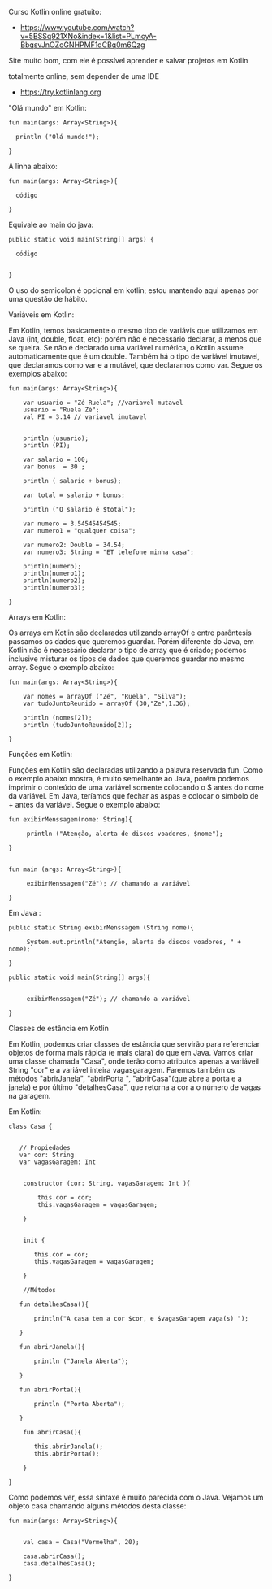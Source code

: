 
Curso Kotlin online gratuito:

* https://www.youtube.com/watch?v=5BSSq921XNo&index=1&list=PLmcyA-BbqsvJnOZoGNHPMF1dCBq0m6Qzg

Site muito bom, com ele é possível aprender e salvar projetos em Kotlin

totalmente online, sem depender de uma IDE

* https://try.kotlinlang.org

"Olá mundo" em Kotlin:

```
fun main(args: Array<String>){

  println ("Olá mundo!");

}
```

A linha abaixo:

```
fun main(args: Array<String>){

  código

} 
```

Equivale ao main do java:

```
public static void main(String[] args) {

  código


}
```


O uso do  semicolon é opcional em kotlin; estou mantendo aqui apenas por uma
questão de hábito.    


Variáveis em Kotlin:

Em Kotlin, temos basicamente o mesmo tipo de variávis que utilizamos em Java 
(int, double, float, etc); porém não é necessário declarar, a menos que se queira.
Se não é declarado uma variável numérica, o Kotlin assume automaticamente 
que é um double. Também há o tipo de variável imutavel, que declaramos como var 
e a mutável, que declaramos como var.
Segue os exemplos abaixo:

```
fun main(args: Array<String>){

    var usuario = "Zé Ruela"; //variavel mutavel
    usuario = "Ruela Zé";
    val PI = 3.14 // variavel imutavel


    println (usuario);  
    println (PI);

    var salario = 100;
    var bonus  = 30 ;

    println ( salario + bonus);

    var total = salario + bonus;

    println ("O salário é $total");

    var numero = 3.54545454545;
    var numero1 = "qualquer coisa";

    var numero2: Double = 34.54;
    var numero3: String = "ET telefone minha casa";

    println(numero);
    println(numero1);
    println(numero2);
    println(numero3);

} 
```


Arrays em Kotlin:


Os arrays em Kotlin são declarados utilizando arrayOf e entre parêntesis
passamos os dados que queremos guardar. Porém diferente do Java, em
Kotlin não é necessário declarar o tipo de array que é criado; podemos 
inclusive misturar os tipos de dados que queremos guardar no mesmo array.
Segue o exemplo abaixo:


```
fun main(args: Array<String>){

    var nomes = arrayOf ("Zé", "Ruela", "Silva");
    var tudoJuntoReunido = arrayOf (30,"Ze",1.36);

    println (nomes[2]);
    println (tudoJuntoReunido[2]);

}
```


Funções em Kotlin:

Funções em Kotlin são declaradas utilizando a palavra reservada fun. Como o
exemplo abaixo mostra, é muito semelhante ao Java, porém podemos imprimir
o conteúdo de uma variável somente colocando o $ antes do nome da variável.
Em Java, teríamos que fechar as aspas e colocar o símbolo de + antes da
variável. Segue o exemplo abaixo:


```
fun exibirMenssagem(nome: String){

     println ("Atenção, alerta de discos voadores, $nome");

}


fun main (args: Array<String>){

     exibirMenssagem("Zé"); // chamando a variável

}
```

Em Java :

```
public static String exibirMenssagem (String nome){

     System.out.println("Atenção, alerta de discos voadores, " + nome);

}

public static void main(String[] args){


     exibirMenssagem("Zé"); // chamando a variável

}
```
Classes de estância em Kotlin


Em Kotlin, podemos criar classes de estãncia que servirão para referenciar objetos
de forma mais rápida (e mais clara) do que em Java. Vamos criar uma classe chamada "Casa",
onde terão como atributos apenas a variáveil String "cor" e a variável inteira vagasgaragem.
 Faremos também os métodos "abrirJanela", "abrirPorta ", "abrirCasa"(que abre a porta e a janela)
e por último "detalhesCasa", que retorna a cor a o número de vagas na garagem.

Em Kotlin:

```
class Casa {
    
    
   // Propiedades 
   var cor: String
   var vagasGaragem: Int
    
    
    constructor (cor: String, vagasGaragem: Int ){
        
        this.cor = cor;
        this.vagasGaragem = vagasGaragem;
             
    }
 
 
    init { 
        
       this.cor = cor;
       this.vagasGaragem = vagasGaragem;  
        
    }
      
    //Métodos
    
   fun detalhesCasa(){
       
   	   println("A casa tem a cor $cor, e $vagasGaragem vaga(s) ");	   
        
   }
    
   fun abrirJanela(){
       
       println ("Janela Aberta");
       
   }    
       
   fun abrirPorta(){
       
       println ("Porta Aberta");    
       
   } 
       
    fun abrirCasa(){
       
       this.abrirJanela();
       this.abrirPorta();   
       
   	}    
    
}
```
Como podemos ver, essa sintaxe é muito parecida com o Java. Vejamos um objeto casa chamando alguns métodos desta classe:

```
fun main(args: Array<String>){
    
    
    val casa = Casa("Vermelha", 20);
 
    casa.abrirCasa();
    casa.detalhesCasa();
      
}
```
